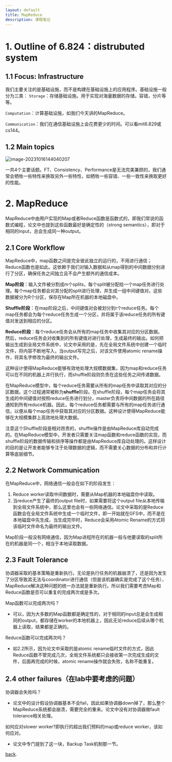 ```yaml
---
layout: default
title: MapReduce
description: 课程笔记
---
```


# 1. Outline of 6.824：distrubuted system

## 1.1 Focus: Infrastructure

我们主要关注的是基础设施，而不是构建在基础设施上的应用程序。基础设施一般分为三类：
`Storage`：存储基础设施。用于实现对海量数据的存储，容错，分片等等。

`Computation`：计算基础设施，如我们今天讲的MapReduce。

`Communication`：我们在通信基础设施上会花费更少的时间。可以看mit6.829或cs144。

## 1.2 Main topics

![image-20231016144040207](https://s2.loli.net/2023/10/16/KR1sCpycdu5fIaM.png)

一共4个主要话题。FT、Consistency、Performance是无法完美兼顾的，我们通常会牺牲一些特性来换取另外一些特性，如牺牲一些容错、一些一致性来换取更好的性能。

# 2. MapReduce

MapReduce中由用户实现的Map或者Reduce函数是函数式的，即我们常说的函数式编程，论文中也提到这些函数最好是确定性的（strong semantics），即对于相同的input，总会生成同一种output。

## 2.1 Core Workflow

MapReduce中，map函数之间是完全彼此独立的运行的，不用进行通信；Reduce函数也是如此。这依赖于我们对输入数据和从map得到的中间数据分别进行了分区，确保任务之间独立且不会产生额外的通信成本。

**Map阶段**：输入文件被分割成m个splits，每个split被分配给一个map任务进行处理。每个map任务都会对其分配的split进行处理，并生成一组中间键值对。这些数据被分为R个分区，保存在Map所在机器的本地磁盘中。

**Shuffle阶段**：在map阶段之后，中间键值对会被划分到r个reduce任务。每个map任务都会为每个reduce任务生成一个分区，并将属于该reduce任务的所有键值对发送到相应的分区。

**Reduce阶段**：每个reduce任务会从所有的map任务中收集其对应的分区数据。然后，reduce任务会对收集到的所有键值对进行处理，生成最终的输出。如何把输出生成到全局文件系统中，论文中采用的是，先在全局文件系统中创建一个临时文件，将内容不断地写入，当output写完之后，对该文件使用atomic rename操作，将其名字修改为最终的输出文件。

这种设计使得MapReduce能够有效地处理大规模数据集，因为map和reduce任务可以在不同的机器上并行执行，而shuffle阶段则负责在这些任务之间传递数据。

在MapReduce模型中，每个reduce任务需要从所有的map任务中读取其对应的分区数据。这个过程通常被称为**shuffle**阶段。在shuffle阶段，每个map任务会将其生成的中间键值对按照reduce任务进行划分，master负责将中间数据的所在路径通知到所有reduce机器。因此，每个reduce任务都需要与所有的map任务进行通信，以便从每个map任务中获取其对应的分区数据。这种设计使得MapReduce能够在大规模集群上高效地处理大数据。

注意这个Shuffle阶段是相对昂贵的，shuffle操作是由MapReduce库自动完成的。在MapReduce模型中，开发者只需要关注map函数和reduce函数的实现，而shuffle阶段的数据传输和排序等操作都是由MapReduce库自动处理的。这样设计的目的是让开发者能够专注于处理数据的逻辑，而不需要关心数据的分布和并行计算等底层细节。

## 2.2 Network Communication

在MapReduce中，网络通信一般会在如下的阶段发生：

1. Reduce worker读取中间数据时，需要从Map机器的本地磁盘你中读取。
2. 当reduce产生了最终的output file时，如果需要将这个output file从本地传输到全局文件系统中，那么这里也会有一些网络通信。论文中采取的是Reduce函数会在全局文件系统中生成一个临时文件，即一开始就在GFS中，而不是在本地磁盘中先生成，当生成完毕时，Reduce会采用Atomic Rename的方式将该临时文件命名为最终的输出文件。

Map阶段一般没有网络通信，因为Map进程所在的机器一般与他要读取的split所在的机器是同一个，相当于本地读取数据。

## 2.3 Fault Tolerance

协调器采取的基本策略是重新执行。无论是执行任务的机器崩溃了，还是因为发生了分区导致其无法与coordinator进行通信（但是该机器确实是完成了这个任务），MapReduce解决这种问题的统一办法就是重新执行。所以我们需要考虑Map和Reduce函数是否可以重复的完成两次或是多次。

Map函数可以完成两次吗？

- 可以，因为大多数的Map函数都是确定性的，对于相同的input总是会生成相同的output，都存储在worker的本地机器上，因此无论reduce后续从哪个机器上读取，结果都是正确的。

Reduce函数可以完成两次吗？

- 如2.2所示，因为论文中采取的是atomic rename临时文件的方式，因此Reduce函数不管完成几次，全局文件系统都只会接收第一次完成生成的文件，后面再完成的时候，atomic rename操作就会失败，名称不能重复。

## 2.4 other failures（在lab中要考虑的问题）

协调器会失败吗？

- 论文中的设计假设协调器基本不会fail，因此如果协调器down掉了，那么整个MapReduce系统都会崩溃，需要完全的重来。论文中没有对协调器做fault tolerance相关处理。

如何应对slower worker?即执行的超出我们预料的map或reduce worker，该如何应对。

- 论文中专门提到了这一块，Backup Task机制那一节。

[back](../../index.html).